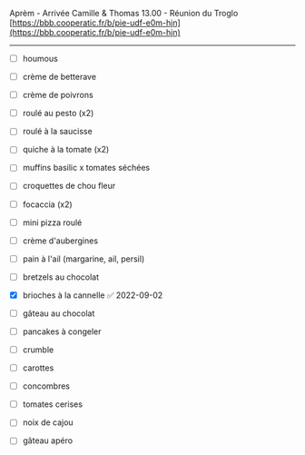 Aprèm - Arrivée Camille & Thomas
13.00 - Réunion du Troglo [https://bbb.cooperatic.fr/b/pie-udf-e0m-hjn](https://bbb.cooperatic.fr/b/pie-udf-e0m-hjn)

---
- [ ] houmous
- [ ] crème de betterave
- [ ] crème de poivrons
- [ ] roulé au pesto (x2)
- [ ] roulé à la saucisse
- [ ] quiche à la tomate (x2)
- [ ] muffins basilic x tomates séchées
- [ ] croquettes de chou fleur
- [ ] focaccia (x2)
- [ ] mini pizza roulé 
- [ ] crème d'aubergines
- [ ] pain à l'ail (margarine, ail, persil)
- [ ] bretzels au chocolat
- [x] brioches à la cannelle ✅ 2022-09-02
- [ ] gâteau au chocolat
- [ ] pancakes à congeler
- [ ] crumble
- [ ] carottes
- [ ] concombres
- [ ] tomates cerises
- [ ] noix de cajou
- [ ] gâteau apéro
 
